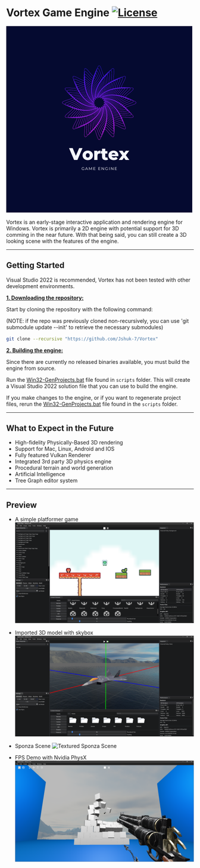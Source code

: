 # Vortex Game Engine [![License](https://img.shields.io/github/license/JShuk-7/Vortex.svg)](https://github.com/JShuk-7/Vortex/blob/master/LICENSE)

![Vortex Logo](Vortex-Editor/Resources/Images/VortexLogo.png)

Vortex is an early-stage interactive application and rendering engine for Windows. Vortex is primarily a 2D engine with potential support for 3D comming in the near future. With that being said, you can still create a 3D looking scene with the features of the engine.

---

## Getting Started

Visual Studio 2022 is recommended, Vortex has not been tested with other development environments.

<ins>**1. Downloading the repository:**<ins>

Start by cloning the repository with the following command: </br>

(NOTE: if the repo was previously cloned non-recursively, you can use 'git submodule update --init' to retrieve the necessary submodules)

```bash
git clone --recursive "https://github.com/Jshuk-7/Vortex"
```

<ins>**2. Building the engine:**</ins>

Since there are currently no released binaries available, you must build the engine from source.

Run the [Win32-GenProjects.bat](https://github.com/JShuk-7/Vortex/blob/master/scripts/Win32-GenProjects.bat) file found in `scripts` folder. This will create a Visual Studio 2022 solution file that you can use to build the engine.

If you make changes to the engine, or if you want to regenerate project files, rerun the [Win32-GenProjects.bat](https://github.com/JShuk-7/Vortex/blob/master/scripts/Win32-GenProjects.bat) file found in the `scripts` folder.

---

## What to Expect in the Future

-   High-fidelity Physically-Based 3D rendering
-   Support for Mac, Linux, Android and IOS
-   Fully featured Vulkan Renderer
-   Integrated 3rd party 3D physics engine
-   Procedural terrain and world generation
-   Artificial Intelligence
-   Tree Graph editor system

---

## Preview
- A simple platformer game
![Platformer game](Vortex-Editor/Resources/Images/Engine/PlatformerGame.png)

- Imported 3D model with skybox
![3D model with skybox](Vortex-Editor/Resources/Images/Engine/3DModel.png)

- Sponza Scene
![Textured Sponza Scene](Vortex-Editor/Resources/Images/Engine/SponzaScene.png)

- FPS Demo with Nvidia PhysX
![FPS Demo game](Vortex-Editor/Resources/Images/Engine/FPSDemo.png)